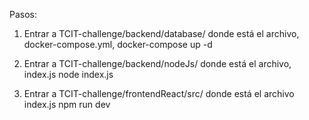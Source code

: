 Pasos:
1) Entrar a TCIT-challenge/backend/database/ donde está el archivo, docker-compose.yml,
    docker-compose up -d

2) Entrar a TCIT-challenge/backend/nodeJs/ donde está el archivo, index.js
    node index.js

3) Entrar a TCIT-challenge/frontendReact/src/ donde está el archivo index.js
    npm run dev